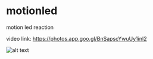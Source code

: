 # motionled
motion led reaction

video link: https://photos.app.goo.gl/BnSapscYwuUy1inI2

![alt text](https://lh3.googleusercontent.com/2dGkORFle-kqlOcHMDOqNv4UidatNd4KtzoB0QP24etiNROrLZn8snGFXTg1aP3vHEEGQ20BEvK_6WnPX2RZlbGODEHW93PDmVV0WbKmQOaspLlQo-NDMvT3e1BnzKCF-eUiRWyfeE-zYot45_G5Dnobn8HKQI4qCYNudwKSr-iW43gbW8MkJfZvREZMCgY2-9l2BkiMgHrcEvW-aXHL25w2cJbg6F2KSqfTKsbiumgE_nrHMlFvAU_gGPtzHUPaRSmPJFZwwu_aM0gwzlGJ-ZHQfOwhiw3XaFEBHdAJdq_u9avOjiJeZN9CzkVvPr3mwMRBxQNRrNk5SuA_Ed9t4VUF9b2Guuxf0oS0X0KBkQclCLjPZvthaS7gHDHfpW78WGf2RdgQEcIQXMU_KkMNou0t1U47MW23H_9xqwBlrXZxN7rPWZhHTN8p8HauSK9lssRaY6TrBQcSyzI4m__vMP1Bf2TCMP9ODiDZ3W8C1F7rWEaUzNIS8Nowiz7kKmTEzYCKsAL69vT3rlp3p23iNHtoQQiknjS4As4dGZVNxPpzJeYTGms2Vzril2uND_cYTwoR4uH4cjnnL5A8f0ceVeyGQZCMpc_EKROKQF0PF1b5bBiVlUqRlA=w1206-h1606-no)
